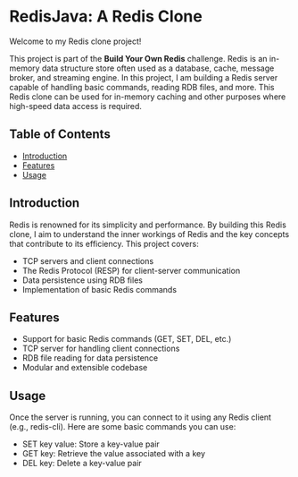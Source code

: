 # RedisJava: A Redis Clone

Welcome to my Redis clone project!

This project is part of the **Build Your Own Redis** challenge. Redis is an in-memory data structure store often used as a database, cache, message broker, and streaming engine. In this project, I am building a Redis server capable of handling basic commands, reading RDB files, and more. This Redis clone can be used for in-memory caching and other purposes where high-speed data access is required.

## Table of Contents

- [Introduction](#introduction)
- [Features](#features)
- [Usage](#usage)

## Introduction

Redis is renowned for its simplicity and performance. By building this Redis clone, I aim to understand the inner workings of Redis and the key concepts that contribute to its efficiency. This project covers:

- TCP servers and client connections
- The Redis Protocol (RESP) for client-server communication
- Data persistence using RDB files
- Implementation of basic Redis commands

## Features

- Support for basic Redis commands (GET, SET, DEL, etc.)
- TCP server for handling client connections
- RDB file reading for data persistence
- Modular and extensible codebase

## Usage

Once the server is running, you can connect to it using any Redis client (e.g., redis-cli). Here are some basic commands you can use:

- SET key value: Store a key-value pair
- GET key: Retrieve the value associated with a key
- DEL key: Delete a key-value pair
